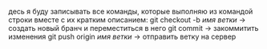 десь я буду записывать все команды, которые выполняю из командой строки вместе с их кратким описанием:
git checkout -b *имя ветки* -> создать новый бранч и переместиться в него
git commit -> закоммитить изменения
git push origin *имя ветки* -> отправить ветку на сервер
